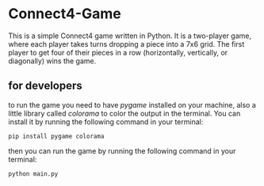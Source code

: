 # Connect4-Game

This is a simple Connect4 game written in Python. It is a two-player game, where each player takes turns dropping a piece into a 7x6 grid. The first player to get four of their pieces in a row (horizontally, vertically, or diagonally) wins the game.

## for developers

to run the game you need to have _pygame_ installed on your machine, also a little library called _colorama_ to color the output in the terminal. You can install it by running the following command in your terminal:

    pip install pygame colorama

then you can run the game by running the following command in your terminal:

    python main.py

